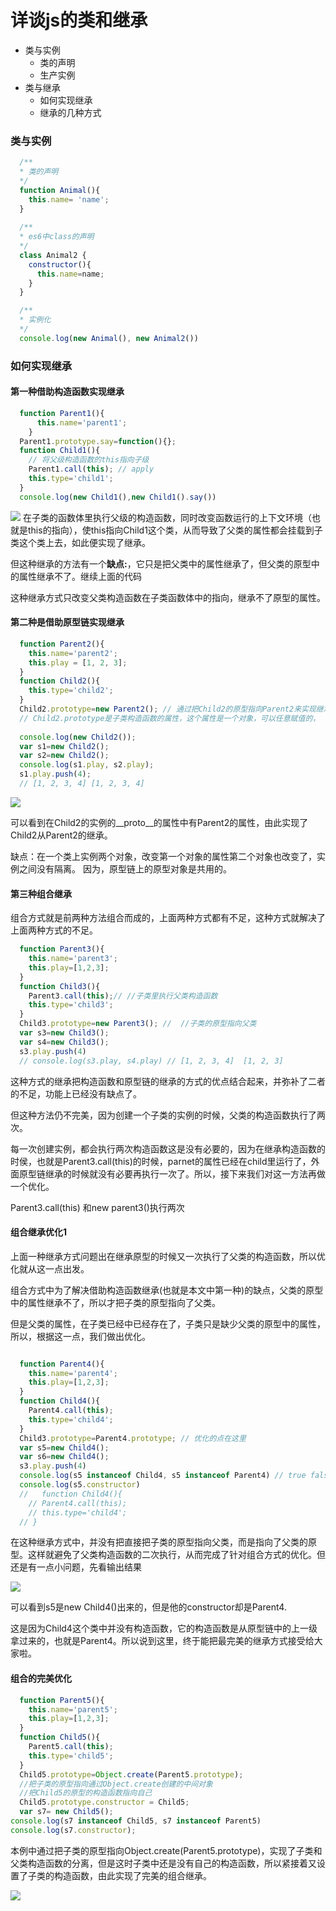 # 详谈js的类和继承

- 类与实例
  - 类的声明
  - 生产实例
- 类与继承
  - 如何实现继承
  - 继承的几种方式

### 类与实例

```javascript
  /**
  * 类的声明
  */
  function Animal(){
    this.name= 'name';
  }
  
  /**
  * es6中class的声明
  */
  class Animal2 {
    constructor(){
      this.name=name;
    }
  }

  /**
  * 实例化
  */
  console.log(new Animal(), new Animal2())
```
### 如何实现继承

#### 第一种借助构造函数实现继承

```javascript 
  function Parent1(){
      this.name='parent1';
    }
  Parent1.prototype.say=function(){};
  function Child1(){
    // 将父级构造函数的this指向子级
    Parent1.call(this); // apply
    this.type='child1';
  }
  console.log(new Child1(),new Child1().say())

```
![](../assets/func-1.png)
在子类的函数体里执行父级的构造函数，同时改变函数运行的上下文环境（也就是this的指向），使this指向Child1这个类，从而导致了父类的属性都会挂载到子类这个类上去，如此便实现了继承。

但这种继承的方法有一个**缺点:**，它只是把父类中的属性继承了，但父类的原型中的属性继承不了。继续上面的代码

这种继承方式只改变父类构造函数在子类函数体中的指向，继承不了原型的属性。

#### 第二种是借助原型链实现继承

```javascript
  function Parent2(){
    this.name='parent2';
    this.play = [1, 2, 3];
  }
  function Child2(){
    this.type='child2';
  }
  Child2.prototype=new Parent2(); // 通过把Child2的原型指向Parent2来实现继承
  // Child2.prototype是子类构造函数的属性，这个属性是一个对象，可以任意赋值的，
  
  console.log(new Child2());
  var s1=new Child2();
  var s2=new Child2();
  console.log(s1.play, s2.play); 
  s1.play.push(4);
  // [1, 2, 3, 4] [1, 2, 3, 4]
```

![](../assets/func-2.png)

可以看到在Child2的实例的__proto__的属性中有Parent2的属性，由此实现了Child2从Parent2的继承。

缺点：在一个类上实例两个对象，改变第一个对象的属性第二个对象也改变了，实例之间没有隔离。
因为，原型链上的原型对象是共用的。

#### 第三种组合继承
组合方式就是前两种方法组合而成的，上面两种方式都有不足，这种方式就解决了上面两种方式的不足。
```javascript
  function Parent3(){
    this.name='parent3';
    this.play=[1,2,3];
  }
  function Child3(){
    Parent3.call(this);// //子类里执行父类构造函数
    this.type='child3';
  }
  Child3.prototype=new Parent3(); //  //子类的原型指向父类
  var s3=new Child3();
  var s4=new Child3();
  s3.play.push(4)
  // console.log(s3.play, s4.play) // [1, 2, 3, 4]  [1, 2, 3]
```
这种方式的继承把构造函数和原型链的继承的方式的优点结合起来，并弥补了二者的不足，功能上已经没有缺点了。

但这种方法仍不完美，因为创建一个子类的实例的时候，父类的构造函数执行了两次。

每一次创建实例，都会执行两次构造函数这是没有必要的，因为在继承构造函数的时侯，也就是Parent3.call(this)的时候，parnet的属性已经在child里运行了，外面原型链继承的时候就没有必要再执行一次了。所以，接下来我们对这一方法再做一个优化。

Parent3.call(this) 和new parent3()执行两次
#### 组合继承优化1
 上面一种继承方式问题出在继承原型的时候又一次执行了父类的构造函数，所以优化就从这一点出发。

组合方式中为了解决借助构造函数继承(也就是本文中第一种)的缺点，父类的原型中的属性继承不了，所以才把子类的原型指向了父类。

但是父类的属性，在子类已经中已经存在了，子类只是缺少父类的原型中的属性，所以，根据这一点，我们做出优化。
```javascript

  function Parent4(){
    this.name='parent4';
    this.play=[1,2,3];
  }
  function Child4(){
    Parent4.call(this);
    this.type='child4';
  }
  Child3.prototype=Parent4.prototype; // 优化的点在这里
  var s5=new Child4();
  var s6=new Child4();
  s3.play.push(4)
  console.log(s5 instanceof Child4, s5 instanceof Parent4) // true false
  console.log(s5.constructor)
  //   function Child4(){
    // Parent4.call(this);
    // this.type='child4';
  // }

```
在这种继承方式中，并没有把直接把子类的原型指向父类，而是指向了父类的原型。这样就避免了父类构造函数的二次执行，从而完成了针对组合方式的优化。但还是有一点小问题，先看输出结果


![](../assets/1265396-20171129194752886-82393337.png)

可以看到s5是new Child4()出来的，但是他的constructor却是Parent4.

这是因为Child4这个类中并没有构造函数，它的构造函数是从原型链中的上一级拿过来的，也就是Parent4。所以说到这里，终于能把最完美的继承方式接受给大家啦。

#### 组合的完美优化
```javascript
  function Parent5(){
    this.name='parent5';
    this.play=[1,2,3];
  }
  function Child5(){
    Parent5.call(this);
    this.type='child5';
  }
  Child5.prototype=Object.create(Parent5.prototype);
  //把子类的原型指向通过Object.create创建的中间对象
  //把Child5的原型的构造函数指向自己
  Child5.prototype.constructor = Child5;
  var s7= new Child5();
console.log(s7 instanceof Child5, s7 instanceof Parent5)
console.log(s7.constructor);

```
 本例中通过把子类的原型指向Object.create(Parent5.prototype)，实现了子类和父类构造函数的分离，但是这时子类中还是没有自己的构造函数，所以紧接着又设置了子类的构造函数，由此实现了完美的组合继承。

![](../assets/1265396-20171129201045401-2129291613.png)